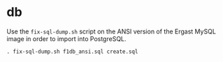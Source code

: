 # db

Use the `fix-sql-dump.sh` script on the ANSI version of the Ergast MySQL image in order to import into PostgreSQL.

```
. fix-sql-dump.sh f1db_ansi.sql create.sql
```
